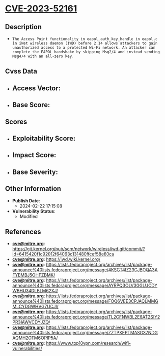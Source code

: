 
# [CVE-2023-52161](https://cve.mitre.org/cgi-bin/cvename.cgi?name=CVE-2023-52161)

## Description

- `The Access Point functionality in eapol_auth_key_handle in eapol.c in iNet wireless daemon (IWD) before 2.14 allows attackers to gain unauthorized access to a protected Wi-Fi network. An attacker can complete the EAPOL handshake by skipping Msg2/4 and instead sending Msg4/4 with an all-zero key.`

## Cvss Data

- **Access Vector**:
  - 
- **Base Score**:
  - 

## Scores

- **Exploitability Score**:
  - 
- **Impact Score**:
  - 
- **Base Severity**:
  - 

## Other Information

- **Publish Date**:
  - 2024-02-22 17:15:08
- **Vulnerability Status**:
  - Modified

## References

- **cve@mitre.org**: https://git.kernel.org/pub/scm/network/wireless/iwd.git/commit/?id=6415420f1c92012f64063c131480ffcef58e60ca
- **cve@mitre.org**: https://iwd.wiki.kernel.org/
- **cve@mitre.org**: https://lists.fedoraproject.org/archives/list/package-announce%40lists.fedoraproject.org/message/4KSGT4IZ23CJBOQA3AFYEMBJ5OHFZBMK/
- **cve@mitre.org**: https://lists.fedoraproject.org/archives/list/package-announce%40lists.fedoraproject.org/message/AYRPQ3OLV3GGLUCDYWBHU34DLBLM62XJ/
- **cve@mitre.org**: https://lists.fedoraproject.org/archives/list/package-announce%40lists.fedoraproject.org/message/FOQ6VEE3CPJAQLMMGMLCYDGWHVG7UCJI/
- **cve@mitre.org**: https://lists.fedoraproject.org/archives/list/package-announce%40lists.fedoraproject.org/message/TL2CFNWBL2E6AT2SIY2PR3IAWVCDYJZQ/
- **cve@mitre.org**: https://lists.fedoraproject.org/archives/list/package-announce%40lists.fedoraproject.org/message/ZZTPXEPTMASG37NDGAQMH2OTM6OPIP5A/
- **cve@mitre.org**: https://www.top10vpn.com/research/wifi-vulnerabilities/
